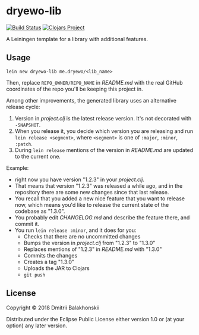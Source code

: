 # dryewo-lib

[![Build Status](https://travis-ci.org/dryewo/dryewo-lib.svg?branch=master)](https://travis-ci.org/dryewo/dryewo-lib)
[![Clojars Project](https://img.shields.io/clojars/v/dryewo-lib/lein-template.svg)](https://clojars.org/dryewo-lib/lein-template)


A Leiningen template for a library with additional features.

## Usage

    lein new dryewo-lib me.dryewo/<lib_name>

Then, replace `REPO_OWNER/REPO_NAME` in _README.md_ with the real GitHub coordinates of the repo you'll be keeping this project in.

Among other improvements, the generated library uses an alternative release cycle:

1. Version in _project.clj_ is the latest release version. It's not decorated with `-SNAPSHOT`.
2. When you release it, you decide which version you are releasing and run `lein release <segment>`, where `<segment>` is one of `:major`, `:minor`, `:patch`.
3. During `lein release` mentions of the version in _README.md_ are updated to the current one.
  
Example:
- right now you have version "1.2.3" in your _project.clj_.
- That means that version "1.2.3" was released a while ago, and in the repository there are some new changes since that last release.
- You recall that you added a new nice feature that you want to release now, which means you'd like to release the current state of the codebase as "1.3.0".
- You probably edit _CHANGELOG.md_ and describe the feature there, and commit it.
- You run `lein release :minor`, and it does for you:
  - Checks that there are no uncommitted changes
  - Bumps the version in _project.clj_ from "1.2.3" to "1.3.0"
  - Replaces mentions of "1.2.3" in _README.md_ with "1.3.0"
  - Commits the changes
  - Creates a tag "1.3.0"
  - Uploads the JAR to Clojars
  - `git push`

## License

Copyright © 2018 Dmitrii Balakhonskii

Distributed under the Eclipse Public License either version 1.0 or (at
your option) any later version.
